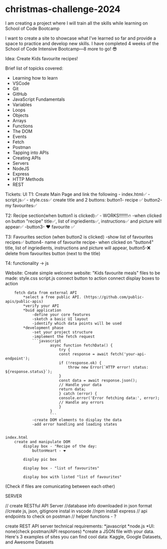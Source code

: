 # christmas-challenge-2024
I am creating a project where I will train all the skills while learning on School of Code Bootcamp



I want to create a site to showcase what I’ve learned so far and provide a space to practice and develop new skills. I have completed 4 weeks of the School of Code Intensive Bootcamp—8 more to go! 😎

Idea: Create Kids favourite recipes!


Brief list of topicks covered: 
* Learning how to learn
* VSCode
* Git
* GitHub
* JavaScript Fundamentals
* Variables
* Loops
* Objects
* Arrays
* Functions
* The DOM
* Events
* Fetch
* Postman
* Tapping into APIs
* Creating APIs
* Servers
* NodeJS
* Express
* HTTP Methods
* REST


Tickets:
UI
T1: Create Main Page and link the following
    - index.html✅
    - script.js✅
    - style.css✅
create title and 2 buttons: 
button1- recipe ✅
button2- my favourites✅

T2: Recipe section(when button1 is clicked)✅ - WORKS!!!!!!!🔥
-when clicked on button "recipe" title✅, list of ingriedients✅, instructions✅ and picture will appear✅
-button3- ❤️ favourite ✅

T3: Favourites section (when button2 is clicked)
-show list of favourites recipes✅
button4- name of favourite recipe- when clicked on "button4" title, list of ingriedients, instructions and picture will appear, 
button5-❌ delete from favourites button (next to the title)

T4:
functionality -> js






Website:
Create simple welcome website: "Kids favourite meals"
files to be made: 
    style.css
    script.js
        connect button to action
        connect display boxes to action

        fetch data from external API 
            *select a free public API. (https://github.com/public-apis/public-apis)
            *verify your API
            *buid application   
                -define your core features
                -sketch a basic UI layout
                -identify which data points will be used
            *development phase
                -set your project structure
                -implement the fetch request
                ```javascript
                        async function fetchData() {
                            try {
                            const response = await fetch('your-api-endpoint');
                            if (!response.ok) {
                                throw new Error(`HTTP error! status: ${response.status}`);
                            }
                            const data = await response.json();
                            // Handle your data
                            return data;
                            } catch (error) {
                            console.error('Error fetching data:', error);
                            // Handle any errors
                            }
                        }
                        ```
                -create DOM elements to display the data
                -add error handling and loading states


    index.html
        create and manipulate DOM
            display box - "Recipe of the day:
                buttonHeart - ❤️

            display pic box

            display box - "list of favourites"

            display box with listed "list of favourites"

        


(Check if files are comunicating between each other)



SERVER

 // create RESTful API Server
  //database info downloaded in json format
  //create js, json, gitignore instal in vscode
  //npm install express
  // api endpoints to check on postman
  // helper functions - ?

create REST API server
    technical requirements:
        *javascript
        *node.js
        *UI: none(check postman/API responses)
        *create a JSON file with your data. Here's 3 examples of sites you can find cool data: Kaggle, Google Datasets, and Awesome Datasets 












